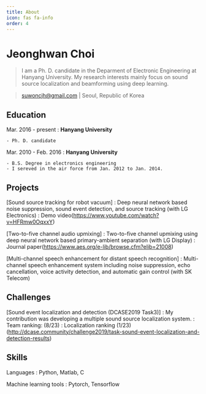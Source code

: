 ```yaml
---
title: About
icon: fas fa-info
order: 4
---
```


Jeonghwan Choi
===========
> I am a Ph. D. candidate in the Deparment of Electronic Engineering at Hanyang University. My research interests mainly focus on sound source localization and beamforming using deep learning.

> [suwoncjh@gmail.com](mailto:suwoncjh@gmail.com) |
> Seoul, Republic of Korea

Education
---------
Mar. 2016 - present
:   **Hanyang University**

    - Ph. D. candidate
	
Mar. 2010 - Feb. 2016
:   **Hanyang University**

    - B.S. Degree in electronics engineering
	- I sereved in the air force from Jan. 2012 to Jan. 2014.

Projects
-----------------

[Sound source tracking for robot vacuum]
: Deep neural network based noise suppression, sound event detection, and source tracking (with LG Electronics)
: Demo video(https://www.youtube.com/watch?v=HFRmw0OqxxY)

[Two-to-five channel audio upmixing]
: Two-to-five channel upmixing using deep neural network based primary-ambient separation (with LG Display)
: Journal paper(https://www.aes.org/e-lib/browse.cfm?elib=21008)

[Multi-channel speech enhancement for distant speech recognition]
: Multi-channel speech enhancement system including noise suppression, echo cancellation, voice activity detection, and automatic gain control (with SK Telecom)

Challenges
-----------------

[Sound event localization and detection (DCASE2019 Task3)]
: My contribution was developing a multiple sound source localization system.
: Team ranking: (8/23)
: Localization ranking (1/23)(http://dcase.community/challenge2019/task-sound-event-localization-and-detection-results)

Skills
------

Languages
:   Python, Matlab, C

Machine learning tools
:   Pytorch, Tensorflow
